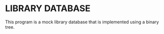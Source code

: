 # LIBRARY DATABASE
This program is a mock library database that is implemented using a binary tree.
